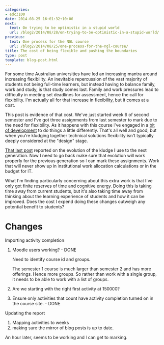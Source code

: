 ```yaml
---
categories:
- edc3100
date: 2014-08-25 16:01:32+10:00
next:
  text: On trying to be optimistic in a stupid world
  url: /blog2/2014/08/28/on-trying-to-be-optimistic-in-a-stupid-world/
previous:
  text: One process for the NGL course
  url: /blog2/2014/08/25/one-process-for-the-ngl-course/
title: The cost of being flexible and pushing the boundaries
type: post
template: blog-post.html
---
```

For some time Australian universities have led an increasing mantra around increasing flexibility. An inevitable repercussion of the vast majority of students not being full-time learners, but instead having to balance family, work and study, is that study comes last. Family and work pressures lead to difficulty in meeting set deadlines for assessment, hence the call for flexibility. I'm actually all for that increase in flexibility, but it comes at a cost.

This post is evidence of that cost. We've just started week 6 of second semester and I've got three assignments from last semester to mark due to the need for flexibility. As it happens with this course I've engaged in a [bit of development](/blog2/2014/07/31/learning-journal-activity-completion-and-nudge-analytics/) to do things a little differently. That's all well and good, but when you're kludging together technical solutions flexibility isn't typically deeply considered at the "design" stage.

[That last post](/blog2/2014/07/31/learning-journal-activity-completion-and-nudge-analytics/) reported on the evolution of the kludge I use to the next generation. Now I need to go back make sure that evolution will work properly for the previous generation so I can mark these assignments. Work that will never show up in institutional work allocation calculations or in the budget for IT.

What I'm finding particularly concerning about this extra work is that I've only got finite reserves of time and cognitive energy. Doing this is taking time away from current students, but it's also taking time away from thinking about the learning experience of students and how it can be improved. Does the cost I expend doing these changes outweigh any potential benefit to students?

# Changes

Importing activity completion

1. Moodle users working? - DONE
    
    Need to identify course id and groups.
    
    The semester 1 course is much larger than semester 2 and has more offerings. Hence more groups. So rather than work with a single group, it needs to be able to work with a list of groups.
    
2. Are we starting with the right first activity at 150000?
3. Ensure only activities that count have activity completion turned on in the course site. - DONE

Updating the report

1. Mapping activities to weeks
2. making sure the mirror of blog posts is up to date.

An hour later, seems to be working and I can get to marking.